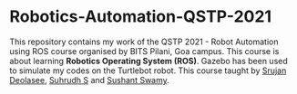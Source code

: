 # Robotics-Automation-QSTP-2021
This repository contains my work of the QSTP 2021 - Robot Automation using ROS course organised by BITS Pilani, Goa campus. This course is about learning **Robotics Operating System (ROS)**. Gazebo has been used to simulate my codes on the Turtlebot robot.
This course taught by [Srujan Deolasee](https://github.com/Srujan-D), [Suhrudh S](https://github.com/SuhrudhSarathy) and [Sushant Swamy](https://github.com/sushant1212).
